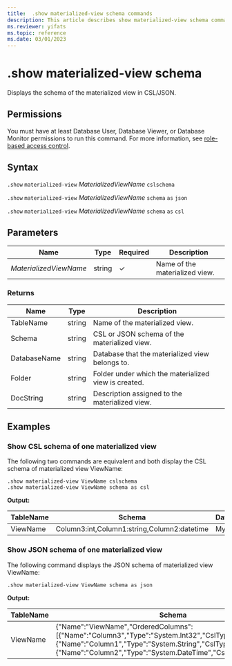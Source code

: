 ```yaml
---
title:  .show materialized-view schema commands
description: This article describes show materialized-view schema commands in Azure Data Explorer.
ms.reviewer: yifats
ms.topic: reference
ms.date: 03/01/2023
---
```


# .show materialized-view schema

Displays the schema of the materialized view in CSL/JSON.

## Permissions

You must have at least Database User, Database Viewer, or Database Monitor permissions to run this command. For more information, see [role-based access control](../access-control/role-based-access-control.md).

## Syntax

`.show` `materialized-view` *MaterializedViewName* `cslschema`

`.show` `materialized-view` *MaterializedViewName* `schema` `as` `json`

`.show` `materialized-view` *MaterializedViewName* `schema` `as` `csl`

## Parameters

| Name                   | Type   | Required | Description                    |
|------------------------|--------|----------|--------------------------------|
| *MaterializedViewName* | string | &check;  | Name of the materialized view. |

### Returns

| Name             | Type   | Description                                          |
|------------------|--------|------------------------------------------------------|
| TableName        | string | Name of the materialized view.                       |
| Schema           | string | CSL or JSON schema of the materialized view.         |
| DatabaseName     | string | Database that the materialized view belongs to.      |
| Folder           | string | Folder under which the materialized view is created. |
| DocString        | string | Description assigned to the materialized view.       |

## Examples

### Show CSL schema of one materialized view

The following two commands are equivalent and both display the CSL schema of materialized view ViewName:

```kusto
.show materialized-view ViewName cslschema
.show materialized-view ViewName schema as csl
```

**Output:**

| TableName | Schema                                      | DatabaseName | Folder  | DocString |
|-----------|---------------------------------------------|--------------|---------|-----------|
| ViewName  | Column3:int,Column1:string,Column2:datetime | MyDatabase   |         |           |

### Show JSON schema of one materialized view

The following command displays the JSON schema of materialized view ViewName:

```kusto
.show materialized-view ViewName schema as json
```

**Output:**

| TableName | Schema                                                                                                                                                                                                                        | DatabaseName | Folder  | DocString |
|-----------|-------------------------------------------------------------------------------------------------------------------------------------------------------------------------------------------------------------------------------|--------------|---------|-----------|
| ViewName  | {"Name":"ViewName","OrderedColumns":[{"Name":"Column3","Type":"System.Int32","CslType":"int"},{"Name":"Column1","Type":"System.String","CslType":"string"},{"Name":"Column2","Type":"System.DateTime","CslType":"datetime"}]} | MyDatabase   |         |           |

